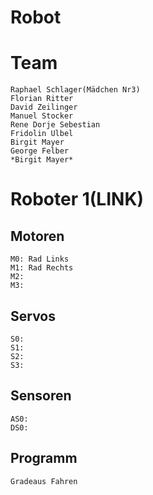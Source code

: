 # Robot

# Team
    Raphael Schlager(Mädchen Nr3)
    Florian Ritter
    David Zeilinger
    Manuel Stocker
    Rene Dorje Sebestian
    Fridolin Ulbel
	Birgit Mayer
    George Felber
	*Birgit Mayer*
    
# Roboter 1(LINK)
Motoren 
-------
    M0: Rad Links
    M1: Rad Rechts
    M2:
    M3:
Servos 
------    
    S0:
    S1:
    S2:
    S3:
Sensoren
-------
    AS0:
    DS0:
Programm
--------
    Gradeaus Fahren
